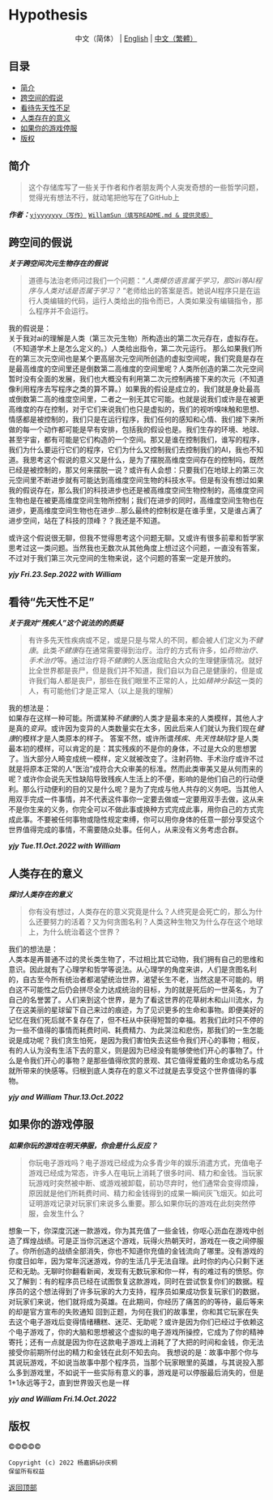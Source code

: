# Hypothesis
<div align="center">中文（简体） | <a href="README-en.md">English</a> | <a href="README-cn-tr.md">中文（繁體）</a></div>  

## 目录
- [简介](#简介)  
- [跨空间的假说](#跨空间的假说)  
- [看待先天性不足](#看待先天性不足)
- [人类存在的意义](#人类存在的意义)
- [如果你的游戏停服](#如果你的游戏停服)
- [版权](#版权)
## 简介
> 这个存储库写了一些关于作者和作者朋友两个人突发奇想的一些哲学问题，觉得光有想法不行，就动笔把他写在了GitHub上

***作者：***[`yjyyyyyyy（写作）`](https://github.com/yjyyyyyyy) [`WillamSun（填写README.md & 提供灵感）`](https://github.com/WillamSun)
## 跨空间的假说
***关于跨空间次元生物存在的假说***

>道德与法治老师问过我们一个问题：“*人类模仿语言属于学习，那Siri等AI程序与人类对话是否属于学习？* ”老师给出的答案是否。她说AI程序只是在运行人类编辑的代码，运行人类给出的指令而已，人类如果没有编辑指令，那么程序并不会运行。  

我的假说是：  
关于我对ai的理解是人类（第三次元生物）所构造出的第二次元存在，虚拟存在。（不知道学术上是怎么定义的。）人类给出指令，第二次元运行。
那么如果我们所在的第三次元空间也是某个更高层次元空间所创造的虚拟空间呢，我们究竟是存在是最高维度的空间里还是倒数第二高维度的空间里呢？人类所创造的第二次元空间暂时没有全面的发展，我们也大概没有利用第二次元控制再接下来的次元（不知道像利用程序去写程序之类的算不算。）如果我的假设是成立的，我们就是身处最高或倒数第二高的维度空间里，二者之一别无其它可能。也就是说我们或许是在被更高维度的存在控制，对于它们来说我们也只是虚拟的，我们的视听嗅味触和思想、情感都是被控制的，我们只是在运行程序，我们任何的感知和心情、我们接下来所做的每一个动作都可能是早有安排，包括我的假设也是。我们生存的环境、地球、甚至宇宙，都有可能是它们构造的一个空间。那又是谁在控制我们，谁写的程序，我们为什么要运行它们的程序，它们为什么又控制我们去控制我们的AI，我也不知道。我思考这个假说的意义又是什么，是为了摆脱高维度空间存在的控制吗，既然已经是被控制的，那又何来摆脱一说？或许有人会想：只要我们在地球上的第三次元空间里不断进步就有可能达到高维度空间生物的科技水平。但是有没有想过如果我的假说存在，那么我们的科技进步也还是被高维度空间生物控制的，高维度空间生物也是在被更高维度空间生物所控制；我们在进步的同时，高维度空间生物也在进步，更高维度空间生物也在进步...那么最终的控制权是在谁手里，又是谁占满了进步空间，站在了科技的顶峰？？我还是不知道。

或许这个假说很无聊，但我不觉得思考这个问题无聊。又或许有很多前辈和哲学家思考过这一类问题。当然我也无数次从其他角度上想过这个问题，一直没有答案，不过对于我们第三次元空间的生物来说，这个问题的答案一定是开放的。

***yjy Fri.23.Sep.2022 with William***
## 看待“先天性不足”
***关于我对“残疾人”这个说法的的质疑***

> 有许多先天性疾病或不足，或是只是与常人的不同，都会被人们定义为*不健康*。此类*不健康*存在通常需要得到治疗。治疗的方式有许多，如*药物治疗*、*手术治疗*等。通过治疗将*不健康*的人医治成贴合大众的生理健康情况。就好比全世界都是丧尸，但是我们并不知道，我们自以为自己是健康的，但是或许我们每人都是丧尸，那些在我们眼里不正常的人，比如*精神分裂*这一类的人，有可能他们才是正常人（以上是我的理解）

我的想法是：  
如果存在这样一种可能。所谓某种*不健康*的人类才是最本来的人类模样，其他人才是真的*变异*。或许因为变异的人类数量实在太多，因此后来人们就认为我们现在*健康*的模样才是人类原本的样子。
答案不然，或许所谓*残疾*、*先天性缺陷*才是人类最本初的模样，可以肯定的是：其实残疾的不是你的身体，不过是大众的思想罢了。当大部分人畸变成统一模样，定义就被改变了。注射药物、手术治疗或许不过就是将原本正常的人“医治”成符合大众审美的标准。然而此类审美又是从何而来的呢？或许你会说先天性缺陷导致残疾人生活上的不便，影响的是他们自己的行动便利。那么行动便利的目的又是什么呢？是为了完成与他人共存的义务吧。当其他人用双手完成一件事情，并不代表这件事你一定要去做或一定要用双手去做，这从来不是你生来的义务，你完全可以不做此事或换种方式完成此事，用你自己的方式完成此事。不要被任何事物或隐性规定束缚，你可以用你身体的任意一部分享受这个世界值得完成的事情，不需要随众处事。任何人，从来没有义务考虑合群。  
  
***yjy Tue.11.Oct.2022 with William***
## 人类存在的意义
***探讨人类存在的意义***

> 你有没有想过，人类存在的意义究竟是什么？人终究是会死亡的，那么为什么还要努力的活着？又为何贪图名利？人类这种生物又为什么存在这个地球上，为什么统治着这个世界？

我们的想法是：  
人类本是再普通不过的灵长类生物了，不过相比其它动物，我们拥有自己的思维和意识。因此就有了心理学和哲学等说法。从心理学的角度来讲，人们是贪图名利的，自古至今所有统治者都渴望统治世界，渴望长生不老，当然这是不可能的。明白这不可能性之后仍会拼尽全力达成统治的目标，为的就是死后的一世英名，为了自己的名誉罢了。人们来到这个世界，是为了看这世界的花草树木和山川流水，为了在这美丽的星球留下自己来过的痕迹，为了见识更多的生命和事物。即便美好的记忆在我们死后就不复存在了，但不枉从中获得短暂的幸福。若我们此时只不停的为一些不值得的事情而耗费时间、耗费精力、为此哭泣和悲伤，那我们的一生怎能说是成功呢？我们贪生怕死，是因为我们害怕失去这些令我们开心的事物；相反，有的人认为没有生活下去的意义，则是因为已经没有能够使他们开心的事物了。什么是令我们开心的事物？是那些值得欣赏的景观、其它值得爱戴的生命或功名与成就所带来的快感等。归根到底人类存在的意义不过就是去享受这个世界值得的事物。

***yjy and William Thur.13.Oct.2022***  

## 如果你的游戏停服
***如果你玩的游戏在明天停服，你会是什么反应？***

>你玩电子游戏吗？电子游戏已经成为众多青少年的娱乐消遣方式，充值电子游戏已经成为常态，许多人在电玩上消耗了很多时间、精力和金钱。当玩家玩游戏时突然被中断、或游戏被卸载，前功尽弃时，他们通常会变得烦躁，原因就是他们所耗费时间、精力和金钱得到的成果一瞬间灰飞烟灭。如此可证明游戏记录对玩家们来说多么重要。那么如果你玩的游戏在此刻突然停服，会发生什么？  

想象一下，你深度沉迷一款游戏，你为其充值了一些金钱，你呕心沥血在游戏中创造了辉煌战绩。可是正当你沉迷这个游戏，玩得火热朝天时，游戏在一夜之间停服了。你所创造的战绩全部消失，你也不知道你充值的金钱流向了哪里。没有游戏的你度日如年，因为常年沉迷游戏，你的生活几乎无法自理。此时你的内心只剩下迷茫和无助。无聊时你翻看新闻，发现有无数玩家和你一样，有的难过有的愤怒。你又了解到：有的程序员已经在试图恢复这款游戏，同时在尝试恢复你们的数据。程序员的这个想法得到了许多玩家的大力支持，程序员如果成功恢复玩家们的数据，对玩家们来说，他们就将成为英雄。在此期间，你经历了痛苦的的等待，最后等来的却是官方宣布的失败通知
回到正题，为何在我们的故事里，你和其它玩家在失去这个电子游戏后变得情绪糟糕、迷茫、无助呢？或许是因为你们已经过于依赖这个电子游戏了，你的大脑和思想被这个虚拟的电子游戏所操控，它成为了你的精神寄托；还有一点就是因为你在这款电子游戏上消耗了了大把的时间和金钱，你无法接受你前期所付出的精力和金钱在此刻不知去向。
我想说的是：故事中那个你与其说玩游戏，不如说当故事中那个程序员，当那个玩家眼里的英雄，与其说投入那么多到游戏里，不如说干一些实际有意义的事，游戏是可以停服最后消失的，但是1+1永远等于2，直到世界毁灭也是一样
  
***yjy and William Fri.14.Oct.2022***

## 版权
©️©️©️©️©️
```
Copyright (c) 2022 杨嘉妍&孙庆桐
保留所有权益
```
  
[返回顶部](#Hypothesis)
